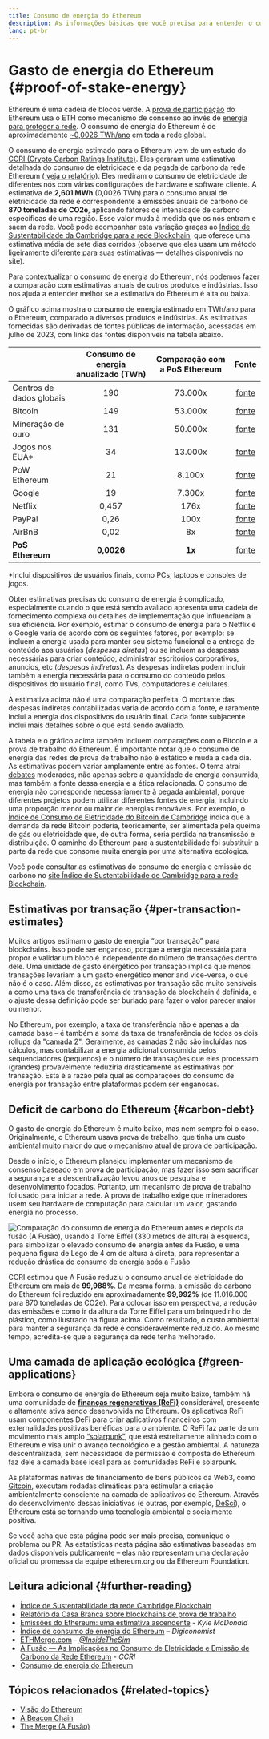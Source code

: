 ```yaml
---
title: Consumo de energia do Ethereum
description: As informações básicas que você precisa para entender o consumo de energia do Ethereum.
lang: pt-br
---
```


# Gasto de energia do Ethereum {#proof-of-stake-energy}

Ethereum é uma cadeia de blocos verde. A [prova de participação](/developers/docs/consensus-mechanisms/pos) do Ethereum usa o ETH como mecanismo de consenso ao invés de [energia para proteger a rede](/developers/docs/consensus-mechanisms/pow). O consumo de energia do Ethereum é de aproximadamente [~0,0026 TWh/ano](https://carbon-ratings.com/eth-report-2022) em toda a rede global.

O consumo de energia estimado para o Ethereum vem de um estudo do [CCRI (Crypto Carbon Ratings Institute)](https://carbon-ratings.com). Eles geraram uma estimativa detalhada do consumo de eletricidade e da pegada de carbono da rede Ethereum ([ veja o relatório](https://carbon-ratings.com/eth-report-2022)). Eles mediram o consumo de eletricidade de diferentes nós com várias configurações de hardware e software cliente. A estimativa de **2,601 MWh** (0,0026 TWh) para o consumo anual de eletricidade da rede é correspondente a emissões anuais de carbono de **870 toneladas de CO2e**, aplicando fatores de intensidade de carbono específicas de uma região. Esse valor muda à medida que os nós entram e saem da rede. Você pode acompanhar esta variação graças ao [Índice de Sustentabilidade da Cambridge para a rede Blockchain](https://ccaf.io/cbnsi/ethereum), que oferece uma estimativa média de sete dias corridos (observe que eles usam um método ligeiramente diferente para suas estimativas — detalhes disponíveis no site).

Para contextualizar o consumo de energia do Ethereum, nós podemos fazer a comparação com estimativas anuais de outros produtos e indústrias. Isso nos ajuda a entender melhor se a estimativa do Ethereum é alta ou baixa.

<EnergyConsumptionChart />

O gráfico acima mostra o consumo de energia estimado em TWh/ano para o Ethereum, comparado a diversos produtos e indústrias. As estimativas fornecidas são derivadas de fontes públicas de informação, acessadas em julho de 2023, com links das fontes disponíveis na tabela abaixo.

|                          | Consumo de energia anualizado (TWh) | Comparação com a PoS Ethereum |                                                                                      Fonte                                                                                       |
|:------------------------ |:-----------------------------------:|:-----------------------------:|:--------------------------------------------------------------------------------------------------------------------------------------------------------------------------------:|
| Centros de dados globais |                 190                 |            73.000x            |                                    [fonte](https://www.iea.org/commentaries/data-centres-and-energy-from-global-headlines-to-local-headaches)                                    |
| Bitcoin                  |                 149                 |            53.000x            |                                                                 [fonte](https://ccaf.io/cbnsi/cbeci/comparisons)                                                                 |
| Mineração de ouro        |                 131                 |            50.000x            |                                                                 [fonte](https://ccaf.io/cbnsi/cbeci/comparisons)                                                                 |
| Jogos nos EUA\*        |                 34                  |            13.000x            |                 [fonte](https://www.researchgate.net/publication/336909520_Toward_Greener_Gaming_Estimating_National_Energy_Use_and_Energy_Efficiency_Potential)                 |
| PoW Ethereum             |                 21                  |            8.100x             |                                                                    [fonte](https://ccaf.io/cbnsi/ethereum/1)                                                                     |
| Google                   |                 19                  |            7.300x             |                                           [fonte](https://www.gstatic.com/gumdrop/sustainability/google-2022-environmental-report.pdf)                                           |
| Netflix                  |                0,457                |             176x              | [fonte](https://assets.ctfassets.net/4cd45et68cgf/7B2bKCqkXDfHLadrjrNWD8/e44583e5b288bdf61e8bf3d7f8562884/2021_US_EN_Netflix_EnvironmentalSocialGovernanceReport-2021_Final.pdf) |
| PayPal                   |                0,26                 |             100x              |                                  [fonte](https://s202.q4cdn.com/805890769/files/doc_downloads/global-impact/CDP_Climate_Change_PayPal-(1).pdf)                                   |
| AirBnB                   |                0,02                 |              8x               |                               [fonte](https://s26.q4cdn.com/656283129/files/doc_downloads/governance_doc_updated/Airbnb-ESG-Factsheet-(Final).pdf)                               |
| **PoS Ethereum**         |             **0,0026**              |            **1x**             |                                                               [fonte](https://carbon-ratings.com/eth-report-2022)                                                                |

\*Inclui dispositivos de usuários finais, como PCs, laptops e consoles de jogos.

Obter estimativas precisas do consumo de energia é complicado, especialmente quando o que está sendo avaliado apresenta uma cadeia de fornecimento complexa ou detalhes de implementação que influenciam a sua eficiência. Por exemplo, estimar o consumo de energia para o Netflix e o Google varia de acordo com os seguintes fatores, por exemplo: se incluem a energia usada para manter seu sistema funcional e a entrega de conteúdo aos usuários (_despesas diretas_) ou se incluem as despesas necessárias para criar conteúdo, administrar escritórios corporativos, anuncios, etc (_despesas indiretas_). As despesas indiretas podem incluir também a energia necessária para o consumo do conteúdo pelos dispositivos do usuário final, como TVs, computadores e celulares.

A estimativa acima não é uma comparação perfeita. O montante das despesas indiretas contabilizadas varia de acordo com a fonte, e raramente inclui a energia dos dispositivos do usuário final. Cada fonte subjacente inclui mais detalhes sobre o que está sendo avaliado.

A tabela e o gráfico acima também incluem comparações com o Bitcoin e a prova de trabalho do Ethereum. É importante notar que o consumo de energia das redes de prova de trabalho não é estático e muda a cada dia. As estimativas podem variar amplamente entre as fontes. O tema atrai [debates](https://www.coindesk.com/business/2020/05/19/the-last-word-on-bitcoins-energy-consumption/) moderados, não apenas sobre a quantidade de energia consumida, mas também a fonte dessa energia e a ética relacionada. O consumo de energia não corresponde necessariamente à pegada ambiental, porque diferentes projetos podem utilizar diferentes fontes de energia, incluindo uma proporção menor ou maior de energias renováveis. Por exemplo, o [Índice de Consumo de Eletricidade do Bitcoin de Cambridge](https://ccaf.io/cbnsi/cbeci/comparisons) indica que a demanda da rede Bitcoin poderia, teoricamente, ser alimentada pela queima de gás ou eletricidade que, de outra forma, seria perdida na transmissão e distribuição. O caminho do Ethereum para a sustentabilidade foi substituir a parte da rede que consome muita energia por uma alternativa ecológica.

Você pode consultar as estimativas do consumo de energia e emissão de carbono no [site Índice de Sustentabilidade de Cambridge para a rede Blockchain](https://ccaf.io/cbnsi/ethereum).

## Estimativas por transação {#per-transaction-estimates}

Muitos artigos estimam o gasto de energia “por transação” para blockchains. Isso pode ser enganoso, porque a energia necessária para propor e validar um bloco é independente do número de transações dentro dele. Uma unidade de gasto energético por transação implica que menos transações levariam a um gasto energético menor and vice-versa, o que não é o caso. Além disso, as estimativas por transação são muito sensíveis a como uma taxa de transferência de transação da blockchain é definida, e o ajuste dessa definição pode ser burlado para fazer o valor parecer maior ou menor.

No Ethereum, por exemplo, a taxa de transferência não é apenas a da camada base – é também a soma da taxa de transferência de todos os dois rollups da "[camada 2](/layer-2/)". Geralmente, as camadas 2 não são incluídas nos cálculos, mas contabilizar a energia adicional consumida pelos sequenciadores (pequenos) e o número de transações que eles processam (grandes) provavelmente reduziria drasticamente as estimativas por transação. Esta é a razão pela qual as comparações do consumo de energia por transação entre plataformas podem ser enganosas.

## Deficit de carbono do Ethereum {#carbon-debt}

O gasto de energia do Ethereum é muito baixo, mas nem sempre foi o caso. Originalmente, o Ethereum usava prova de trabalho, que tinha um custo ambiental muito maior do que o mecanismo atual de prova de participação.

Desde o início, o Ethereum planejou implementar um mecanismo de consenso baseado em prova de participação, mas fazer isso sem sacrificar a segurança e a descentralização levou anos de pesquisa e desenvolvimento focados. Portanto, um mecanismo de prova de trabalho foi usado para iniciar a rede. A prova de trabalho exige que mineradores usem seu hardware de computação para calcular um valor, gastando energia no processo.

![Comparação do consumo de energia do Ethereum antes e depois da fusão (A Fusão), usando a Torre Eiffel (330 metros de altura) à esquerda, para simbolizar o elevado consumo de energia antes da Fusão, e uma pequena figura de Lego de 4 cm de altura à direta, para representar a redução drástica do consumo de energia após a Fusão](energy_consumption_pre_post_merge.png)

CCRI estimou que A Fusão reduziu o consumo anual de eletricidade do Ethereum em mais de **99,988%**. Da mesma forma, a emissão de carbono do Ethereum foi reduzido em aproximadamente **99,992%** (de 11.016.000 para 870 toneladas de CO2e). Para colocar isso em perspectiva, a redução das emissões é como ir da altura da Torre Eiffel para um brinquedinho de plástico, como ilustrado na figura acima. Como resultado, o custo ambiental para manter a segurança da rede é consideravelmente reduzido. Ao mesmo tempo, acredita-se que a segurança da rede tenha melhorado.

## Uma camada de aplicação ecológica {#green-applications}

Embora o consumo de energia do Ethereum seja muito baixo, também há uma comunidade de [**finanças regenerativas (ReFi)**](/refi/) considerável, crescente e altamente ativa sendo desenvolvida no Ethereum. Os aplicativos ReFi usam componentes DeFi para criar aplicativos financeiros com externalidades positivas benéficas para o ambiente. O ReFi faz parte de um movimento mais amplo [“solarpunk”](https://en.wikipedia.org/wiki/Solarpunk), que está estreitamente alinhado com o Ethereum e visa unir o avanço tecnológico e a gestão ambiental. A natureza descentralizada, sem necessidade de permissão e composta do Ethereum faz dele a camada base ideal para as comunidades ReFi e solarpunk.

As plataformas nativas de financiamento de bens públicos da Web3, como [Gitcoin](https://gitcoin.co), executam rodadas climáticas para estimular a criação ambientalmente consciente na camada de aplicativos do Ethereum. Através do desenvolvimento dessas iniciativas (e outras, por exemplo, [DeSci](/desci/)), o Ethereum está se tornando uma tecnologia ambiental e socialmente positiva.

<InfoBanner emoji=":evergreen_tree:">
  Se você acha que esta página pode ser mais precisa, comunique o problema ou PR. As estatísticas nesta página são estimativas baseadas em dados disponíveis publicamente – elas não representam uma declaração oficial ou promessa da equipe ethereum.org ou da Ethereum Foundation.
</InfoBanner>

## Leitura adicional {#further-reading}

- [Índice de Sustentabilidade da rede Cambridge Blockchain](https://ccaf.io/cbnsi/ethereum)
- [Relatório da Casa Branca sobre blockchains de prova de trabalho](https://www.whitehouse.gov/wp-content/uploads/2022/09/09-2022-Crypto-Assets-and-Climate-Report.pdf)
- [Emissões do Ethereum: uma estimativa ascendente](https://kylemcdonald.github.io/ethereum-emissions/) - _Kyle McDonald_
- [Índice de consumo de energia do Ethereum](https://digiconomist.net/ethereum-energy-consumption/) – _Digiconomist_
- [ETHMerge.com](https://ethmerge.com/) - _[@InsideTheSim](https://twitter.com/InsideTheSim)_
- [A Fusão — As Implicações no Consumo de Eletricidade e Emissão de Carbono da Rede Ethereum](https://carbon-ratings.com/eth-report-2022) - _CCRI_
- [Consumo de energia do Ethereum](https://mirror.xyz/jmcook.eth/ODpCLtO4Kq7SCVFbU4He8o8kXs418ZZDTj0lpYlZkR8)

## Tópicos relacionados {#related-topics}

- [Visão do Ethereum](/roadmap/vision/)
- [A Beacon Chain](/roadmap/beacon-chain)
- [The Merge (A Fusão)](/roadmap/merge/)
